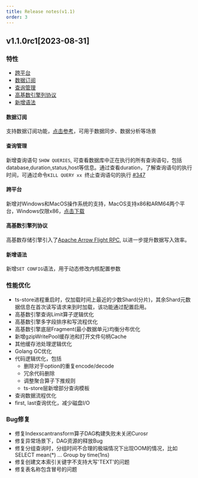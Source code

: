 ```yaml
---
title: Release notes(v1.1)
order: 3
---
```


## v1.1.0rc1[2023-08-31]

### 特性

- [跨平台](#跨平台)
- [数据订阅](#数据订阅)
- [查询管理](#查询管理)
- [高基数引擎列协议](#高基数引擎列协议)
- [新增语法](#新增语法)
#### 数据订阅
支持数据订阅功能，[点击参考](../features/subscription.md)，可用于数据同步、数据分析等场景
#### 查询管理
新增查询语句 ```SHOW QUERIES```, 可查看数据库中正在执行的所有查询语句，包括database,duration,status,host等信息。通过查看duration，了解查询语句的执行时间，可通过命令```KILL QUERY xx ```终止查询语句的执行 [#347](https://github.com/openGemini/openGemini/pull/347)
#### 跨平台
新增对Windows和MacOS操作系统的支持，MacOS支持x86和ARM64两个平台，Windows仅限x86，[点击下载](https://github.com/openGemini/openGemini/releases/tag/v1.1.0-rc1)
#### 高基数引擎列协议
高基数存储引擎引入了[Apache Arrow Flight RPC](https://arrow.apache.org/docs/format/Flight.html), 以进一步提升数据写入效率。
#### 新增语法
新增```SET CONFIG```语法，用于动态修改内核配置参数
### 性能优化
- ts-store进程重启时，仅加载时间上最近的少数Shard(分片)，其余Shard元数据信息在首次读写请求来到时加载，该功能通过配置启用。
- 高基数引擎查询Limit算子逻辑优化
- 高基数引擎多字段排序和写流程优化
- 高基数引擎底层Fragment(最小数据单元)均衡分布优化
- 新增gzipWritePool缓存池和打开文件句柄Cache
- 其他缓存池处理逻辑优化
- Golang GC优化
- 代码逻辑优化，包括
	- 删除对于option的重复encode/decode
	- 冗余代码删除
	- 调整聚合算子下推规则
	- ts-store层新增部分查询模板
- 查询数据流程优化
- first, last查询优化，减少磁盘I/O
### Bug修复
- 修复Indexscantransform算子DAG构建失败未关闭Curosr
- 修复异常场景下，DAG资源的释放Bug
- 修复分组查询时，分组时间不合理的极端情况下出现OOM的情况，比如 SELECT mean(*) ... Group by time(1ns)
- 修复创建文本索引关键字不支持大写'TEXT'的问题
- 修复表名称包含冒号的问题




